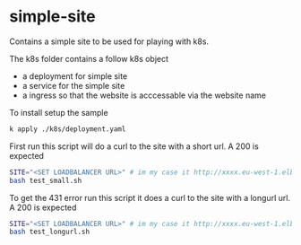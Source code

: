 # simple-site
Contains a simple site to be used for playing with k8s. 

The k8s folder contains a follow k8s object
- a deployment for simple site 
- a service for the simple site
- a ingress so that the website is acccessable via the website name


To install setup the sample
```bash 
k apply ./k8s/deployment.yaml
```

First run this script will do a curl to the site with a short url. A 200 is expected
```bash
SITE="<SET LOADBALANCER URL>" # im my case it http://xxxx.eu-west-1.elb.amazonaws.com
bash test_small.sh 
```

To get the 431 error run this script it  does a curl to the site with a longurl url. A 200 is expected
```bash
SITE="<SET LOADBALANCER URL>" # im my case it http://xxxx.eu-west-1.elb.amazonaws.com
bash test_longurl.sh 
```
